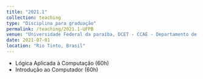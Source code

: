 ```yaml
---
title: "2021.1"
collection: teaching
type: "Disciplina para graduação"
permalink: /teaching/2021.1-UFPB
venue: "Universidade Federal da paraíba, DCET - CCAE - Departamento de Ciência Exatas"
date: 2021-07-01
location: "Rio Tinto, Brasil"
---
```


- Lógica Aplicada à Computação (60h)
- Introdução ao Computador (60h)